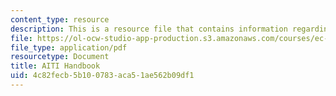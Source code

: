 ```yaml
---
content_type: resource
description: This is a resource file that contains information regarding AITI handbook.
file: https://ol-ocw-studio-app-production.s3.amazonaws.com/courses/ec-s01-internet-technology-in-local-and-global-communities-spring-2005-summer-2005/4c82fecb5b100783aca51ae562b09df1_MITEC_S01S05_aiti_handbok.pdf
file_type: application/pdf
resourcetype: Document
title: AITI Handbook
uid: 4c82fecb-5b10-0783-aca5-1ae562b09df1
---
```

